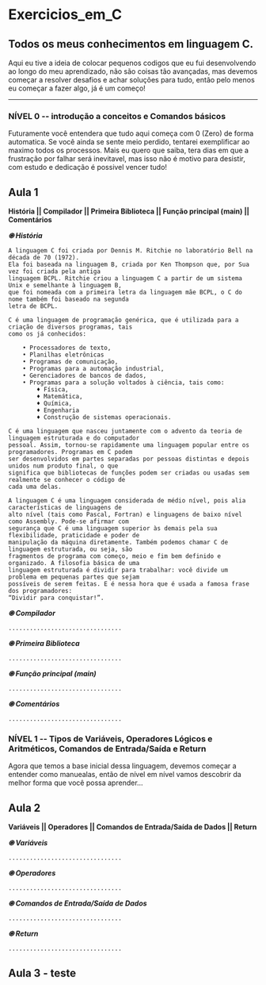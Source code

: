 # Exercicios_em_C
 ## **Todos os meus conhecimentos em linguagem C.**
 
 Aqui eu tive a ideia de colocar pequenos codigos que eu fui desenvolvendo ao longo do meu aprendizado, não 
 são coisas tão avançadas, mas devemos começar a resolver desafios e achar soluções para tudo, 
 então pelo menos eu começar a fazer algo, já é um começo!  
 ________________________________________________________________________________________________________

### **NÍVEL 0 -- introdução a conceitos e Comandos básicos**

Futuramente você entendera que tudo aqui começa com 0 (Zero) de forma automatica. 
Se você ainda se sente meio perdido, tentarei exemplificar ao maximo todos os processos.
Mais eu quero que saiba, tera dias em que a frustração por falhar será inevitavel, 
mas isso não é motivo para desistir, com estudo e dedicação é possivel vencer tudo! 

**Aula 1** 
---
**História || Compilador || Primeira Biblioteca || Função principal (main) || Comentários** 

__*֎ História*__

    A linguagem C foi criada por Dennis M. Ritchie no laboratório Bell na década de 70 (1972). 
    Ela foi baseada na linguagem B, criada por Ken Thompson que, por Sua vez foi criada pela antiga 
    linguagem BCPL. Ritchie criou a linguagem C a partir de um sistema Unix e semelhante à linguagem B, 
    que foi nomeada com a primeira letra da linguagem mãe BCPL, o C do nome também foi baseado na segunda 
    letra de BCPL.

    C é uma linguagem de programação genérica, que é utilizada para a criação de diversos programas, tais 
    como os já conhecidos:

        • Processadores de texto, 
        • Planilhas eletrônicas 
        • Programas de comunicação, 
        • Programas para a automação industrial, 
        • Gerenciadores de bancos de dados, 
        • Programas para a solução voltados à ciência, tais como:
            ♦ Física, 
            ♦ Matemática, 
            ♦ Química, 
            ♦ Engenharia 
            ♦ Construção de sistemas operacionais.

    C é uma linguagem que nasceu juntamente com o advento da teoria de linguagem estruturada e do computador 
    pessoal. Assim, tornou-se rapidamente uma linguagem popular entre os programadores. Programas em C podem 
    ser desenvolvidos em partes separadas por pessoas distintas e depois unidos num produto final, o que 
    significa que bibliotecas de funções podem ser criadas ou usadas sem realmente se conhecer o código de 
    cada uma delas.

    A linguagem C é uma linguagem considerada de médio nível, pois alia características de linguagens de 
    alto nível (tais como Pascal, Fortran) e linguagens de baixo nível como Assembly. Pode-se afirmar com 
    segurança que C é uma linguagem superior às demais pela sua flexibilidade, praticidade e poder de 
    manipulação da máquina diretamente. Também podemos chamar C de linguagem estruturada, ou seja, são 
    fragmentos de programa com começo, meio e fim bem definido e organizado. A filosofia básica de uma 
    linguagem estruturada é dividir para trabalhar: você divide um problema em pequenas partes que sejam 
    possíveis de serem feitas. E é nessa hora que é usada a famosa frase dos programadores: 
    “Dividir para conquistar!”. 

__*֎ Compilador*__
    
    ................................

__*֎ Primeira Biblioteca*__

    ................................

__*֎ Função principal (main)*__ 

    ................................

__*֎ Comentários*__

    ................................

### **NÍVEL 1 -- Tipos de Variáveis, Operadores Lógicos e Aritméticos, Comandos de Entrada/Saída e Return**

Agora que temos a base inicial dessa linguagem, devemos começar a entender como manuealas, então de nível
em nível vamos descobrir da melhor forma que você possa aprender...

**Aula 2** 
---
**Variáveis || Operadores || Comandos de Entrada/Saída de Dados || Return** 

__*֎ Variáveis*__ 

    ................................

__*֎ Operadores*__

    ................................

__*֎ Comandos de Entrada/Saída de Dados*__

    ................................

__*֎ Return*__

    ................................

**Aula 3 - teste** 
---




